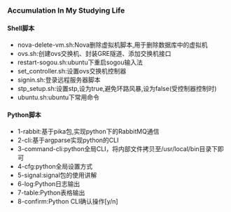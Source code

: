 ### Accumulation In My Studying Life

#### Shell脚本

- nova-delete-vm.sh:Nova删除虚拟机脚本,用于删除数据库中的虚拟机
- ovs.sh:创建ovs交换机、封装GRE隧道、添加交换机接口
- restart-sogou.sh:ubuntu下重启sogou输入法
- set_controller.sh:设置ovs交换机控制器
- signin.sh:登录远程服务器脚本
- stp_setup.sh:设置stp,设为true,避免环路风暴,设为false(受控制器控制时)
- ubuntu.sh:ubuntu下常用命令

#### Python脚本

- 1-rabbit:基于pika包,实现python下的RabbitMQ通信
- 2-cli:基于argparse实现python的CLI
- 3-command-cli:python全局CLI，将内部文件拷贝至/usr/local/bin目录下即可
- 4-cfg:python全局设置方式
- 5-signal:signal包的使用讲解
- 6-log:Python日志输出
- 7-table:Python表格输出
- 8-confirm:Python CLI确认操作[y/n]
